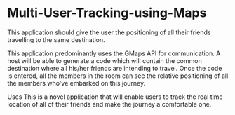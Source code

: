 # Multi-User-Tracking-using-Maps
This application should give the user the positioning of all their friends travelling to the same destination.

This application predominantly uses the GMaps API for communication.
A host will be able to generate a code which will contain the common destination where all his/her friends are intending to travel.
Once the code is entered, all the members in the room can see the relative positioning of all the members who've embarked on this journey.

Uses
This is a novel application that will enable users to track the real time location of all of their friends and make the journey a comfortable one.
